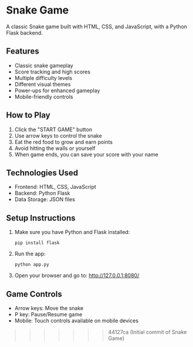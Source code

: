 # Snake Game

A classic Snake game built with HTML, CSS, and JavaScript, with a Python Flask backend.

## Features

- Classic snake gameplay
- Score tracking and high scores
- Multiple difficulty levels
- Different visual themes
- Power-ups for enhanced gameplay
- Mobile-friendly controls

## How to Play

1. Click the "START GAME" button
2. Use arrow keys to control the snake
3. Eat the red food to grow and earn points
4. Avoid hitting the walls or yourself
5. When game ends, you can save your score with your name

## Technologies Used

- Frontend: HTML, CSS, JavaScript
- Backend: Python Flask
- Data Storage: JSON files

## Setup Instructions

1. Make sure you have Python and Flask installed:
   ```
   pip install flask
   ```

2. Run the app:
   ```
   python app.py
   ```

3. Open your browser and go to: http://127.0.0.1:8080/

## Game Controls

- Arrow keys: Move the snake
- P key: Pause/Resume game
- Mobile: Touch controls available on mobile devices 
>>>>>>> 44127ca (Initial commit of Snake Game)
